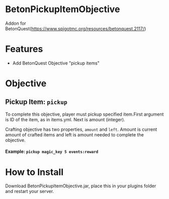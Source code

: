 # BetonPickupItemObjective
Addon for BetonQuest(https://www.spigotmc.org/resources/betonquest.2117/)

# Features
- Add BetonQuest Objective "pickup items"

# Objective
## Pickup Item: `pickup`
To complete this objective, player must pickup specified item.First argument is ID of the item, as in items.yml. Next is amount (integer).

Crafting objective has two properties, `amount` and `left`. Amount is current amount of crafted items and left is amount needed to complete the objective.
#### Example: `pickup magic_key 5 events:reward`

# How to Install
Download BetonPickupItemObjective.jar, place this in your plugins folder and restart your server. 
